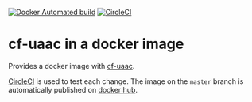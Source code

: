 [![Docker Automated build](https://img.shields.io/docker/automated/govau/cf-uaac.svg?style=plastic)](https://hub.docker.com/r/govau/cf-uaac/)
[![CircleCI](https://circleci.com/gh/govau/cf-uaac-docker.svg?style=svg)](https://circleci.com/gh/govau/cf-uaac-docker)

# cf-uaac in a docker image

Provides a docker image with [cf-uaac](https://github.com/cloudfoundry/cf-uaac).

[CircleCI](https://circleci.com/gh/govau/cf-cli) is used to test each change. The image on the `master` branch is automatically published on [docker hub](https://hub.docker.com/r/govau/cf-uaac).

